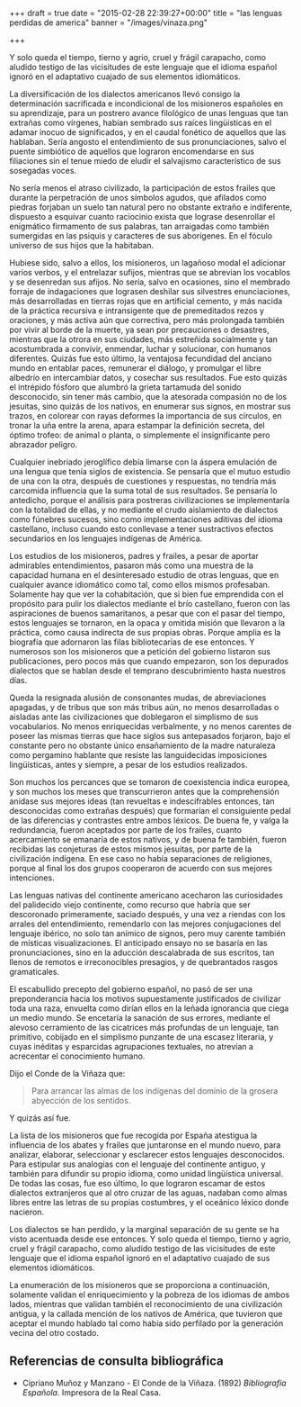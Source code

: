 +++
draft = true
date = "2015-02-28 22:39:27+00:00"
title = "las lenguas perdidas de america"
banner = "/images/vinaza.png"

+++



Y solo queda el tiempo, tierno y agrio, cruel y frágil carapacho, como aludido testigo de las vicisitudes de este lenguaje que el idioma español ignoró en el adaptativo cuajado de sus elementos idiomáticos.

La diversificación de los dialectos americanos llevó consigo la determinación sacrificada e incondicional de los misioneros españoles en su aprendizaje, para un postrero avance filológico de unas lenguas que tan extrañas como vírgenes, habían sembrado sus raíces lingüísticas en el adamar inocuo de significados, y en el caudal fonético de aquellos que las hablaban. Sería angosto el entendimiento de sus pronunciaciones, salvo el puente simbiótico de aquellos que lograron encomendarse en sus filiaciones sin el tenue miedo de eludir el salvajismo característico de sus sosegadas voces.

No sería menos el atraso civilizado, la participación de estos frailes que durante la perpetración de unos símbolos agudos, que afilados como piedras forjaban un suelo tan natural pero no obstante extraño e indiferente, dispuesto a esquivar cuanto raciocinio exista que lograse desenrollar el enigmático firmamento de sus palabras, tan arraigadas como también sumergidas en las psiquis y caracteres de sus aborígenes. En el fóculo universo de sus hijos que la habitaban.  

Hubiese sido, salvo a ellos, los misioneros, un lagañoso modal el adicionar varios verbos, y el entrelazar sufijos, mientras que se abrevian los vocablos y se desenredan sus afijos. No sería, salvo en ocasiones, sino el membrado forraje de indagaciones que lograsen deshilar sus silvestres enunciaciones, más desarrolladas en tierras rojas que en artificial cemento, y más nacida de la práctica recursiva e intransigente que de premeditados rezos y oraciones, y más activa aún que correctiva, pero más prolongada también por vivir al borde de la muerte, ya sean por precauciones o desastres, mientras que la otrora en sus ciudades, más estreñida socialmente y tan acostumbrada a convivir, enmendar, luchar y solucionar, con humanos diferentes. Quizás fue esto último, la ventajosa fecundidad del anciano mundo en entablar paces, remunerar el diálogo, y promulgar el libre albedrío en intercambiar datos, y cosechar sus resultados. Fue esto quizás el intrépido fósforo que alumbró la grieta tartamuda del sonido desconocido, sin tener más cambio, que la atesorada compasión no de los jesuitas, sino quizás de los nativos, en enumerar sus signos, en mostrar sus trazos, en colorear con rayas deformes la importancia de sus círculos, en tronar la uña entre la arena, apara estampar la definición secreta, del óptimo trofeo: de animal o planta, o simplemente el insignificante pero abrazador peligro.

Cualquier inebriado jeroglífico debía limarse con la áspera emulación de una lengua que tenía siglos de existencia. Se pensaría que el mutuo estudio de una con la otra, después de cuestiones y respuestas, no tendría más carcomida influencia que la suma total de sus resultados. Se pensaría lo antedicho, porque el análisis para postreras civilizaciones se implementaría con la totalidad de ellas, y no mediante el crudo aislamiento de dialectos como fúnebres sucesos, sino como implementaciones aditivas del idioma castellano, incluso cuando esto conllevase a tener sustractivos efectos secundarios en los lenguajes indígenas de América. 

Los estudios de los misioneros, padres y frailes, a pesar de aportar admirables entendimientos, pasaron más como una muestra de la capacidad humana en el desinteresado estudio de otras lenguas, que en cualquier avance idiomático como tal, como ellos mismos profesaban. Solamente hay que ver la cohabitación, que si bien fue emprendida con el propósito para pulir los dialectos mediante el brío castellano, fueron con las aspiraciones de buenos samaritanos, a pesar que con el pasar del tiempo, estos lenguajes se tornaron, en la opaca y omitida misión que llevaron a la práctica, como causa indirecta de sus propias obras. Porque amplia es la biografía que adornaron las filas bibliotecarias de ese entonces. Y numerosos son los misioneros que a petición del gobierno listaron sus publicaciones, pero pocos más que cuando empezaron, son los depurados dialectos que se hablan desde el temprano descubrimiento hasta nuestros días. 

Queda la resignada alusión de consonantes mudas, de abreviaciones apagadas, y de tribus que son más tribus aún, no menos desarrolladas o aisladas ante las civilizaciones que doblegaron el simplismo de sus vocabularios. No menos enriquecidas verbalmente, y no menos carentes de poseer las mismas tierras que hace siglos sus antepasados forjaron, bajo el constante pero no obstante único ensañamiento de la madre naturaleza como pergamino hablante que resiste las languidecidas imposiciones lingüísticas, antes y siempre, a pesar de los estudios realizados. 

Son muchos los percances que se tomaron de coexistencia índica europea, y son muchos los meses que transcurrieron antes que la comprehensión anidase sus mejores ideas (tan revueltas e indescifrables entonces, tan desconocidas como extrañas después) que formarían el consiguiente pedal de las diferencias y contrastes entre ambos léxicos. De buena fe, y valga la redundancia, fueron aceptados por parte de los frailes, cuanto acercamiento se emanaría de estos nativos, y de buena fe también, fueron recibidas las conjeturas de estos mismos jesuitas, por parte de la civilización indígena. En ese caso no había separaciones de religiones, porque al final los dos grupos cooperaron de acuerdo con sus mejores intenciones.   

Las lenguas nativas del continente americano acecharon las curiosidades del palidecido viejo continente, como recurso que habría que ser descoronado primeramente, saciado después, y una vez a riendas con los arrales del entendimiento, remendarlo con las mejores conjugaciones del lenguaje ibérico, no solo tan anímico de signos, pero muy carente también de místicas visualizaciones. El anticipado ensayo no se basaría en las pronunciaciones, sino en la aducción descalabrada de sus escritos, tan llenos de remotos e irreconocibles presagios, y de quebrantados rasgos gramaticales.

El escabullido precepto del gobierno español, no pasó de ser una preponderancia hacia los motivos supuestamente justificados de civilizar toda una raza, envuelta como dirían ellos en la leñada ignorancia que ciega un medio mundo. Se encetaría la sanación de sus errores, mediante el alevoso cerramiento  de las cicatrices más profundas de un lenguaje, tan primitivo, cobijado en el simplismo punzante de una escasez literaria, y cuyas inéditas y esparcidas agrupaciones textuales, no atrevían a acrecentar el conocimiento humano.  

Dijo el Conde de la Viñaza que:


<blockquote>Para arrancar las almas de los indígenas del dominio de la grosera abyección de los sentidos.
</blockquote>

Y quizás así fue.

La lista de los misioneros que fue recogida por España atestigua la influencia de los abates y frailes que juntaronse en el mundo nuevo, para analizar, elaborar, seleccionar y esclarecer estos lenguajes desconocidos. Para estipular sus analogías con el lenguaje del continente antiguo, y también para difundir su propio idioma, como unidad lingüística universal. De todas las cosas, fue eso último, lo que lograron escamar de estos dialectos extranjeros que al otro cruzar de las aguas, nadaban como almas libres entre las letras de su propias costumbres, y el oceánico léxico donde nacieron.

Los dialectos se han perdido, y la marginal separación de su gente se ha visto acentuada desde ese entonces. Y solo queda el tiempo, tierno y agrio, cruel y frágil carapacho, como aludido testigo de las vicisitudes de este lenguaje que el idioma español ignoró en el adaptativo cuajado de sus elementos idiomáticos. 

La enumeración de los misioneros que se proporciona a continuación, solamente validan el enriquecimiento y la pobreza de los idiomas de ambos lados, mientras que validan también el reconocimiento de una civilización antigua, y la callada mención de los nativos de América, que tuvieron que aceptar el mundo hablado tal como había sido perfilado por la generación vecina del otro costado. 


## **Referencias de consulta bibliográfica** 

  * Cipriano Muñoz y Manzano - El Conde de la Viñaza. (1892) _Bibliografía Española._ Impresora de la Real Casa.

